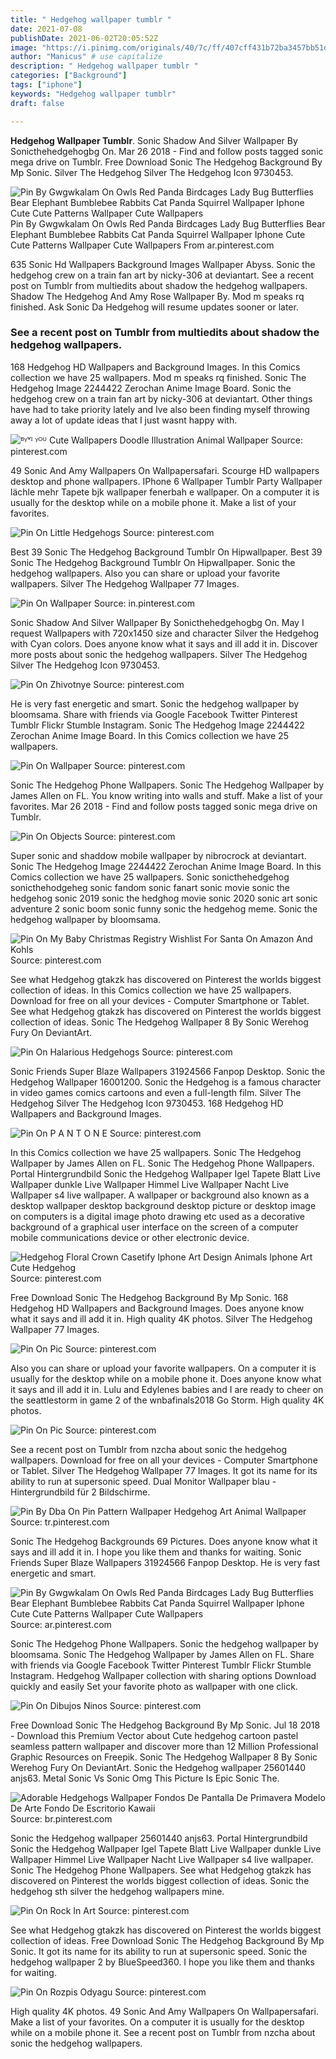 ```yaml
---
title: " Hedgehog wallpaper tumblr "
date: 2021-07-08
publishDate: 2021-06-02T20:05:52Z
image: "https://i.pinimg.com/originals/40/7c/ff/407cff431b72ba3457bb51ddec320365.png"
author: "Manicus" # use capitalize
description: " Hedgehog wallpaper tumblr "
categories: ["Background"]
tags: ["iphone"]
keywords: "Hedgehog wallpaper tumblr"
draft: false

---
```



**Hedgehog Wallpaper Tumblr**. Sonic Shadow And Silver Wallpaper By Sonicthehedgehogbg On. Mar 26 2018 - Find and follow posts tagged sonic mega drive on Tumblr. Free Download Sonic The Hedgehog Background By Mp Sonic. Silver The Hedgehog Silver The Hedgehog Icon 9730453.

![Pin By Gwgwkalam On Owls Red Panda Birdcages Lady Bug Butterflies Bear Elephant Bumblebee Rabbits Cat Panda Squirrel Wallpaper Iphone Cute Cute Patterns Wallpaper Cute Wallpapers](https://i.pinimg.com/736x/49/b7/a6/49b7a67ad72e42e5e775c4c6f802dc1f.jpg "Pin By Gwgwkalam On Owls Red Panda Birdcages Lady Bug Butterflies Bear Elephant Bumblebee Rabbits Cat Panda Squirrel Wallpaper Iphone Cute Cute Patterns Wallpaper Cute Wallpapers")
Pin By Gwgwkalam On Owls Red Panda Birdcages Lady Bug Butterflies Bear Elephant Bumblebee Rabbits Cat Panda Squirrel Wallpaper Iphone Cute Cute Patterns Wallpaper Cute Wallpapers From ar.pinterest.com


635 Sonic Hd Wallpapers Background Images Wallpaper Abyss. Sonic the hedgehog crew on a train fan art by nicky-306 at deviantart. See a recent post on Tumblr from multiedits about shadow the hedgehog wallpapers. Shadow The Hedgehog And Amy Rose Wallpaper By. Mod m speaks rq finished. Ask Sonic Da Hedgehog will resume updates sooner or later.

### See a recent post on Tumblr from multiedits about shadow the hedgehog wallpapers.

168 Hedgehog HD Wallpapers and Background Images. In this Comics collection we have 25 wallpapers. Mod m speaks rq finished. Sonic The Hedgehog Image 2244422 Zerochan Anime Image Board. Sonic the hedgehog crew on a train fan art by nicky-306 at deviantart. Other things have had to take priority lately and Ive also been finding myself throwing away a lot of update ideas that I just wasnt happy with.


![ᴮᵞᵛᴵ ᵞᴼᵁ Cute Wallpapers Doodle Illustration Animal Wallpaper](https://i.pinimg.com/originals/54/61/86/54618653803661b264633acf4a523ba3.jpg "ᴮᵞᵛᴵ ᵞᴼᵁ Cute Wallpapers Doodle Illustration Animal Wallpaper")
Source: pinterest.com

49 Sonic And Amy Wallpapers On Wallpapersafari. Scourge HD wallpapers desktop and phone wallpapers. IPhone 6 Wallpaper Tumblr Party Wallpaper lächle mehr Tapete bjk wallpaper fenerbah e wallpaper. On a computer it is usually for the desktop while on a mobile phone it. Make a list of your favorites.

![Pin On Little Hedgehogs](https://i.pinimg.com/originals/01/c0/be/01c0beae1e3dc2d46f96c22a1e38ebe4.jpg "Pin On Little Hedgehogs")
Source: pinterest.com

Best 39 Sonic The Hedgehog Background Tumblr On Hipwallpaper. Best 39 Sonic The Hedgehog Background Tumblr On Hipwallpaper. Sonic the hedgehog wallpapers. Also you can share or upload your favorite wallpapers. Silver The Hedgehog Wallpaper 77 Images.

![Pin On Wallpaper](https://i.pinimg.com/736x/7f/23/d3/7f23d35339334b63bec28a16c645a69c.jpg "Pin On Wallpaper")
Source: in.pinterest.com

Sonic Shadow And Silver Wallpaper By Sonicthehedgehogbg On. May I request Wallpapers with 720x1450 size and character Silver the Hedgehog with Cyan colors. Does anyone know what it says and ill add it in. Discover more posts about sonic the hedgehog wallpapers. Silver The Hedgehog Silver The Hedgehog Icon 9730453.

![Pin On Zhivotnye](https://i.pinimg.com/564x/56/33/f3/5633f3e00ed61ca96991c395ddf722d3.jpg "Pin On Zhivotnye")
Source: pinterest.com

He is very fast energetic and smart. Sonic the hedgehog wallpaper by bloomsama. Share with friends via Google Facebook Twitter Pinterest Tumblr Flickr Stumble Instagram. Sonic The Hedgehog Image 2244422 Zerochan Anime Image Board. In this Comics collection we have 25 wallpapers.

![Pin On Wallpaper](https://i.pinimg.com/originals/e3/20/d1/e320d19b24bc659d0acd30409f289fa7.png "Pin On Wallpaper")
Source: pinterest.com

Sonic The Hedgehog Phone Wallpapers. Sonic The Hedgehog Wallpaper by James Allen on FL. You know writing into walls and stuff. Make a list of your favorites. Mar 26 2018 - Find and follow posts tagged sonic mega drive on Tumblr.

![Pin On Objects](https://i.pinimg.com/originals/4c/f8/d5/4cf8d5e98d08ab94520e1c11c4999580.jpg "Pin On Objects")
Source: pinterest.com

Super sonic and shaddow mobile wallpaper by nibrocrock at deviantart. Sonic The Hedgehog Image 2244422 Zerochan Anime Image Board. In this Comics collection we have 25 wallpapers. Sonic sonicthehedgehog sonicthehodgeheg sonic fandom sonic fanart sonic movie sonic the hedgehog sonic 2019 sonic the hedghog movie sonic 2020 sonic art sonic adventure 2 sonic boom sonic funny sonic the hedgehog meme. Sonic the hedgehog wallpaper by bloomsama.

![Pin On My Baby Christmas Registry Wishlist For Santa On Amazon And Kohls](https://i.pinimg.com/originals/d3/fd/41/d3fd419cc647fd409141f06d310af906.jpg "Pin On My Baby Christmas Registry Wishlist For Santa On Amazon And Kohls")
Source: pinterest.com

See what Hedgehog gtakzk has discovered on Pinterest the worlds biggest collection of ideas. In this Comics collection we have 25 wallpapers. Download for free on all your devices - Computer Smartphone or Tablet. See what Hedgehog gtakzk has discovered on Pinterest the worlds biggest collection of ideas. Sonic The Hedgehog Wallpaper 8 By Sonic Werehog Fury On DeviantArt.

![Pin On Halarious Hedgehogs](https://i.pinimg.com/originals/4c/46/8b/4c468bd86bb14402b0e3555f11b13078.jpg "Pin On Halarious Hedgehogs")
Source: pinterest.com

Sonic Friends Super Blaze Wallpapers 31924566 Fanpop Desktop. Sonic the Hedgehog Wallpaper 16001200. Sonic the Hedgehog is a famous character in video games comics cartoons and even a full-length film. Silver The Hedgehog Silver The Hedgehog Icon 9730453. 168 Hedgehog HD Wallpapers and Background Images.

![Pin On P A N T O N E](https://i.pinimg.com/originals/65/45/af/6545af447513f8ea9bd940ce8fa2ee0c.jpg "Pin On P A N T O N E")
Source: pinterest.com

In this Comics collection we have 25 wallpapers. Sonic The Hedgehog Wallpaper by James Allen on FL. Sonic The Hedgehog Phone Wallpapers. Portal Hintergrundbild Sonic the Hedgehog Wallpaper Igel Tapete Blatt Live Wallpaper dunkle Live Wallpaper Himmel Live Wallpaper Nacht Live Wallpaper s4 live wallpaper. A wallpaper or background also known as a desktop wallpaper desktop background desktop picture or desktop image on computers is a digital image photo drawing etc used as a decorative background of a graphical user interface on the screen of a computer mobile communications device or other electronic device.

![Hedgehog Floral Crown Casetify Iphone Art Design Animals Iphone Art Cute Hedgehog](https://i.pinimg.com/originals/12/ae/eb/12aeeb37c598866b78e3114e7cdd5a2a.png "Hedgehog Floral Crown Casetify Iphone Art Design Animals Iphone Art Cute Hedgehog")
Source: pinterest.com

Free Download Sonic The Hedgehog Background By Mp Sonic. 168 Hedgehog HD Wallpapers and Background Images. Does anyone know what it says and ill add it in. High quality 4K photos. Silver The Hedgehog Wallpaper 77 Images.

![Pin On Pic](https://i.pinimg.com/originals/d2/1b/ba/d21bba681866b723c05cb7642eba5344.jpg "Pin On Pic")
Source: pinterest.com

Also you can share or upload your favorite wallpapers. On a computer it is usually for the desktop while on a mobile phone it. Does anyone know what it says and ill add it in. Lulu and Edylenes babies and I are ready to cheer on the seattlestorm in game 2 of the wnbafinals2018 Go Storm. High quality 4K photos.

![Pin On Pic](https://i.pinimg.com/originals/15/6c/91/156c91772c5b52c9ccd520fd0ab65121.jpg "Pin On Pic")
Source: pinterest.com

See a recent post on Tumblr from nzcha about sonic the hedgehog wallpapers. Download for free on all your devices - Computer Smartphone or Tablet. Silver The Hedgehog Wallpaper 77 Images. It got its name for its ability to run at supersonic speed. Dual Monitor Wallpaper blau - Hintergrundbild für 2 Bildschirme.

![Pin By Dba On Pin Pattern Wallpaper Hedgehog Art Animal Wallpaper](https://i.pinimg.com/originals/7f/b1/fc/7fb1fc5b593063e451bbe29488dd7494.jpg "Pin By Dba On Pin Pattern Wallpaper Hedgehog Art Animal Wallpaper")
Source: tr.pinterest.com

Sonic The Hedgehog Backgrounds 69 Pictures. Does anyone know what it says and ill add it in. I hope you like them and thanks for waiting. Sonic Friends Super Blaze Wallpapers 31924566 Fanpop Desktop. He is very fast energetic and smart.

![Pin By Gwgwkalam On Owls Red Panda Birdcages Lady Bug Butterflies Bear Elephant Bumblebee Rabbits Cat Panda Squirrel Wallpaper Iphone Cute Cute Patterns Wallpaper Cute Wallpapers](https://i.pinimg.com/736x/49/b7/a6/49b7a67ad72e42e5e775c4c6f802dc1f.jpg "Pin By Gwgwkalam On Owls Red Panda Birdcages Lady Bug Butterflies Bear Elephant Bumblebee Rabbits Cat Panda Squirrel Wallpaper Iphone Cute Cute Patterns Wallpaper Cute Wallpapers")
Source: ar.pinterest.com

Sonic The Hedgehog Phone Wallpapers. Sonic the hedgehog wallpaper by bloomsama. Sonic The Hedgehog Wallpaper by James Allen on FL. Share with friends via Google Facebook Twitter Pinterest Tumblr Flickr Stumble Instagram. Hedgehog Wallpaper collection with sharing options Download quickly and easily Set your favorite photo as wallpaper with one click.

![Pin On Dibujos Ninos](https://i.pinimg.com/originals/97/47/e0/9747e0197193d2e0ac4eeea55a182638.jpg "Pin On Dibujos Ninos")
Source: pinterest.com

Free Download Sonic The Hedgehog Background By Mp Sonic. Jul 18 2018 - Download this Premium Vector about Cute hedgehog cartoon pastel seamless pattern wallpaper and discover more than 12 Million Professional Graphic Resources on Freepik. Sonic The Hedgehog Wallpaper 8 By Sonic Werehog Fury On DeviantArt. Sonic the Hedgehog wallpaper 25601440 anjs63. Metal Sonic Vs Sonic Omg This Picture Is Epic Sonic The.

![Adorable Hedgehogs Wallpaper Fondos De Pantalla De Primavera Modelo De Arte Fondo De Escritorio Kawaii](https://i.pinimg.com/originals/0d/00/13/0d0013d3b6a773f8d8b410276eb04309.jpg "Adorable Hedgehogs Wallpaper Fondos De Pantalla De Primavera Modelo De Arte Fondo De Escritorio Kawaii")
Source: br.pinterest.com

Sonic the Hedgehog wallpaper 25601440 anjs63. Portal Hintergrundbild Sonic the Hedgehog Wallpaper Igel Tapete Blatt Live Wallpaper dunkle Live Wallpaper Himmel Live Wallpaper Nacht Live Wallpaper s4 live wallpaper. Sonic The Hedgehog Phone Wallpapers. See what Hedgehog gtakzk has discovered on Pinterest the worlds biggest collection of ideas. Sonic the hedgehog sth silver the hedgehog wallpapers mine.

![Pin On Rock In Art](https://i.pinimg.com/originals/7f/fb/03/7ffb030f816fb6e427bacd4963028f74.jpg "Pin On Rock In Art")
Source: pinterest.com

See what Hedgehog gtakzk has discovered on Pinterest the worlds biggest collection of ideas. Free Download Sonic The Hedgehog Background By Mp Sonic. It got its name for its ability to run at supersonic speed. Sonic the hedgehog wallpaper 2 by BlueSpeed360. I hope you like them and thanks for waiting.

![Pin On Rozpis Odyagu](https://i.pinimg.com/originals/40/7c/ff/407cff431b72ba3457bb51ddec320365.png "Pin On Rozpis Odyagu")
Source: pinterest.com

High quality 4K photos. 49 Sonic And Amy Wallpapers On Wallpapersafari. Make a list of your favorites. On a computer it is usually for the desktop while on a mobile phone it. See a recent post on Tumblr from nzcha about sonic the hedgehog wallpapers.

